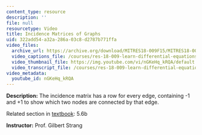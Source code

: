 ```yaml
---
content_type: resource
description: ''
file: null
resourcetype: Video
title: Incidence Matrices of Graphs
uid: 322add54-a32a-286a-03c8-d2787b771ffa
video_files:
  archive_url: https://archive.org/download/MITRES18-009F15/MITRES18-009F15_5_6b_IncidenceMatrices_300k.mp4
  video_captions_file: /courses/res-18-009-learn-differential-equations-up-close-with-gilbert-strang-and-cleve-moler-fall-2015/ccbcd8fe1a725f69a9e78581162c6681_nGKeHq_kRQA.vtt
  video_thumbnail_file: https://img.youtube.com/vi/nGKeHq_kRQA/default.jpg
  video_transcript_file: /courses/res-18-009-learn-differential-equations-up-close-with-gilbert-strang-and-cleve-moler-fall-2015/143afd95a52863be316ffcff67be4f62_nGKeHq_kRQA.pdf
video_metadata:
  youtube_id: nGKeHq_kRQA
---
```


**Description:** The incidence matrix has a row for every edge, containing -1 and +1 to show which two nodes are connected by that edge.

Related section in [textbook](http://www-math.mit.edu/~gs/dela/): 5.6b

**Instructor:** Prof. Gilbert Strang
